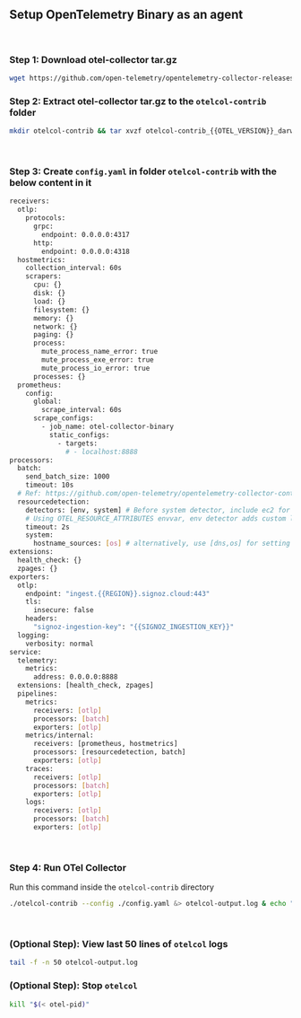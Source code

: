 ## Setup OpenTelemetry Binary as an agent
&nbsp;

### Step 1: Download otel-collector tar.gz
```bash
wget https://github.com/open-telemetry/opentelemetry-collector-releases/releases/download/v{{OTEL_VERSION}}/otelcol-contrib_{{OTEL_VERSION}}_darwin_arm64.tar.gz
```
### Step 2: Extract otel-collector tar.gz to the `otelcol-contrib` folder
```bash
mkdir otelcol-contrib && tar xvzf otelcol-contrib_{{OTEL_VERSION}}_darwin_arm64.tar.gz -C otelcol-contrib
```
&nbsp;

### Step 3: Create `config.yaml` in folder `otelcol-contrib` with the below content in it
```bash
receivers:
  otlp:
    protocols:
      grpc:
        endpoint: 0.0.0.0:4317
      http:
        endpoint: 0.0.0.0:4318
  hostmetrics:
    collection_interval: 60s
    scrapers:
      cpu: {}
      disk: {}
      load: {}
      filesystem: {}
      memory: {}
      network: {}
      paging: {}
      process:
        mute_process_name_error: true
        mute_process_exe_error: true
        mute_process_io_error: true
      processes: {}
  prometheus:
    config:
      global:
        scrape_interval: 60s
      scrape_configs:
        - job_name: otel-collector-binary
          static_configs:
            - targets:
              # - localhost:8888
processors:
  batch:
    send_batch_size: 1000
    timeout: 10s
  # Ref: https://github.com/open-telemetry/opentelemetry-collector-contrib/blob/main/processor/resourcedetectionprocessor/README.md
  resourcedetection:
    detectors: [env, system] # Before system detector, include ec2 for AWS, gcp for GCP and azure for Azure.
    # Using OTEL_RESOURCE_ATTRIBUTES envvar, env detector adds custom labels.
    timeout: 2s
    system:
      hostname_sources: [os] # alternatively, use [dns,os] for setting FQDN as host.name and os as fallback
extensions:
  health_check: {}
  zpages: {}
exporters:
  otlp:
    endpoint: "ingest.{{REGION}}.signoz.cloud:443"
    tls:
      insecure: false
    headers:
      "signoz-ingestion-key": "{{SIGNOZ_INGESTION_KEY}}"
  logging:
    verbosity: normal
service:
  telemetry:
    metrics:
      address: 0.0.0.0:8888
  extensions: [health_check, zpages]
  pipelines:
    metrics:
      receivers: [otlp]
      processors: [batch]
      exporters: [otlp]
    metrics/internal:
      receivers: [prometheus, hostmetrics]
      processors: [resourcedetection, batch]
      exporters: [otlp]
    traces:
      receivers: [otlp]
      processors: [batch]
      exporters: [otlp]
    logs:
      receivers: [otlp]
      processors: [batch]
      exporters: [otlp]
```
&nbsp;

### Step 4: Run OTel Collector
 Run this command inside the `otelcol-contrib` directory

```bash
./otelcol-contrib --config ./config.yaml &> otelcol-output.log & echo "$!" > otel-pid
```
&nbsp;

### (Optional Step): View last 50 lines of `otelcol` logs
```bash
tail -f -n 50 otelcol-output.log
```

### (Optional Step): Stop `otelcol`
```bash
kill "$(< otel-pid)"
```

